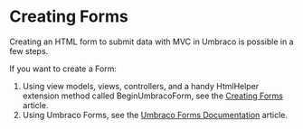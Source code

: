 # Creating Forms

Creating an HTML form to submit data with MVC in Umbraco is possible in a few steps.

If you want to create a Form:

1. Using view models, views, controllers, and a handy HtmlHelper extension method called BeginUmbracoForm, see the [Creating Forms](../../../fundamentals/code/creating-forms.md) article.
2. Using Umbraco Forms, see the [Umbraco Forms Documentation](../../../../umbraco-forms/overview.md) article.
